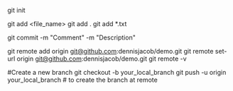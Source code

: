 git init

git add <file_name>
git add .
git add *.txt

git commit -m "Comment"  -m "Description"

git remote add      origin git@github.com:dennisjacob/demo.git
git remote set-url  origin git@github.com:dennisjacob/demo.git
git remote -v


#Create a new branch
git  checkout -b your_local_branch
git push -u origin your_local_branch   # to create the branch at remote